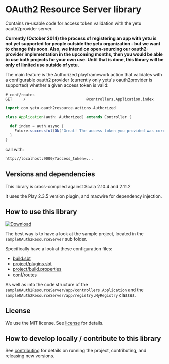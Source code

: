 # OAuth2 Resource Server library

Contains re-usable code for access token validation with the yetu oauth2provider server.


**Currently (October 2014) the process of registering an app with yetu is not yet supported for people outside the yetu organization - but we want to change this soon. Also, we intend on open-sourcing our oauth2-provider implementation in the upcoming months, then you would be able to use both projects for your own use. Until that is done, this library will be only of limited use outside of yetu.**

The main feature is the Authorized playframework action that validates with a configurable oauth2 provider (currently only yetu's oauth2provider is supported) whether a given access token is valid:

```
# conf/routes
GET     /                           @controllers.Application.index
```

```scala
import com.yetu.oauth2resource.actions.Authorized

class Application(auth: Authorized) extends Controller {

  def index = auth.async {
    Future.successful(Ok("Great! The access token you provided was correct."))
  }
}
```

call with:

```
http://localhost:9000/?access_token=...
```

## Versions and dependencies

This library is cross-compiled against Scala 2.10.4 and 2.11.2

It uses the Play 2.3.5 version plugin, and macwire for dependency injection.

## How to use this library

[ ![Download](https://api.bintray.com/packages/yetu/maven/oauth2-resource-server/images/download.svg) ](https://bintray.com/yetu/maven/oauth2-resource-server/_latestVersion)

The best way is to have a look at the sample project, located in the `sampleOAuth2ResourceServer` sub folder.

Specifically have a look at these configuration files:

* [build.sbt](sampleOAuth2ResourceServer/build.sbt)
* [project/plugins.sbt](sampleOAuth2ResourceServer/project/plugins.sbt)
* [project/build.properties](sampleOAuth2ResourceServer/project/build.properties)
* [conf/routes](sampleOAuth2ResourceServer/conf/routes)

As well as into the code structure of the `sampleOAuth2ResourceServer/app/controllers.Application` and the `sampleOAuth2ResourceServer/app/registry.MyRegistry` classes. 

## License

We use the MIT license. See [license](LICENSE.md) for details.

## How to develop locally / contribute to this library

See [contributing](CONTRIBUTING.md) for details on running the project, contributing, and releasing new versions.
